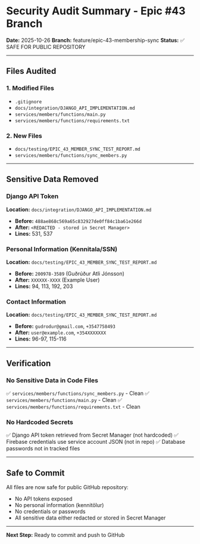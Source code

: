 # Security Audit Summary - Epic #43 Branch

**Date:** 2025-10-26
**Branch:** feature/epic-43-membership-sync
**Status:** ✅ SAFE FOR PUBLIC REPOSITORY

---

## Files Audited

### 1. Modified Files
- `.gitignore`
- `docs/integration/DJANGO_API_IMPLEMENTATION.md`
- `services/members/functions/main.py`
- `services/members/functions/requirements.txt`

### 2. New Files
- `docs/testing/EPIC_43_MEMBER_SYNC_TEST_REPORT.md`
- `services/members/functions/sync_members.py`

---

## Sensitive Data Removed

### Django API Token
**Location:** `docs/integration/DJANGO_API_IMPLEMENTATION.md`
- **Before:** `488ae868c569a65c832927de0ff84c1ba61e266d`
- **After:** `<REDACTED - stored in Secret Manager>`
- **Lines:** 531, 537

### Personal Information (Kennitala/SSN)
**Location:** `docs/testing/EPIC_43_MEMBER_SYNC_TEST_REPORT.md`
- **Before:** `200978-3589` (Guðrúður Atli Jónsson)
- **After:** `XXXXXX-XXXX` (Example User)
- **Lines:** 94, 113, 192, 203

### Contact Information
**Location:** `docs/testing/EPIC_43_MEMBER_SYNC_TEST_REPORT.md`
- **Before:** `gudrodur@gmail.com`, `+3547758493`
- **After:** `user@example.com`, `+354XXXXXXX`
- **Lines:** 96-97, 115-116

---

## Verification

### No Sensitive Data in Code Files
✅ `services/members/functions/sync_members.py` - Clean
✅ `services/members/functions/main.py` - Clean
✅ `services/members/functions/requirements.txt` - Clean

### No Hardcoded Secrets
✅ Django API token retrieved from Secret Manager (not hardcoded)
✅ Firebase credentials use service account JSON (not in repo)
✅ Database passwords not in tracked files

---

## Safe to Commit

All files are now safe for public GitHub repository:
- No API tokens exposed
- No personal information (kennitölur)
- No credentials or passwords
- All sensitive data either redacted or stored in Secret Manager

---

**Next Step:** Ready to commit and push to GitHub
